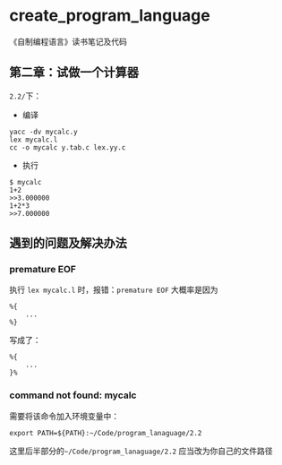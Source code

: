 # create_program_language
《自制编程语言》读书笔记及代码


## 第二章：试做一个计算器

`2.2/`下：
- 编译
```shell
yacc -dv mycalc.y
lex mycalc.l
cc -o mycalc y.tab.c lex.yy.c
```

- 执行
```shell
$ mycalc
1+2
>>3.000000
1+2*3
>>7.000000
```




## 遇到的问题及解决办法
### premature EOF
执行 `lex mycalc.l` 时，报错：`premature EOF`
大概率是因为
```
%{
    ...    
%}
```
写成了：
```
%{
    ...
}%
```

###  command not found: mycalc
需要将该命令加入环境变量中：
```shell
export PATH=${PATH}:~/Code/program_lanaguage/2.2
```
这里后半部分的`~/Code/program_lanaguage/2.2` 应当改为你自己的文件路径

